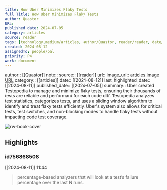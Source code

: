```yaml
---
title: How Uber Minimizes Flaky Tests
full Title: How Uber Minimizes Flaky Tests
author: Quastor
URL: 
published date: 2024-07-05
category: articles
source: reader
tags: [technology,medium/articles, author/Quastor, reader/reader, date/2024-08-11, area/reader]
created: 2024-08-12
assignedTo: people/pal
priority: P4
work: document
---
```

author:: [[Quastor]]
note:: 
source:: [[reader]]
url:: 
image_url:: [articles image URL](https://readwise-assets.s3.amazonaws.com/static/images/article0.00998d930354.png)
category:: [[articles]]
date:: [[2024-08-12]]
last_highlighted_date:: [[2024-08-11]]
published_date:: [[2024-07-05]]
summary:: Uber created Testopedia to manage and minimize flaky tests, ensuring their thousands of tests are reliable and performant for each code diff. Testopedia analyzes test statistics, categorizes tests, and uses a sliding window algorithm to identify and treat flaky tests efficiently. Uber's system also allows for critical tests, test switches, and non-blocking modes to handle flaky tests without impacting code test coverage.


![rw-book-cover](https://readwise-assets.s3.amazonaws.com/static/images/article0.00998d930354.png)

## Highlights
### id756868508
[[2024-08-11]] 11:44
> percentage-based analyzers that will look at a test’s failure percentage over the last N runs.


